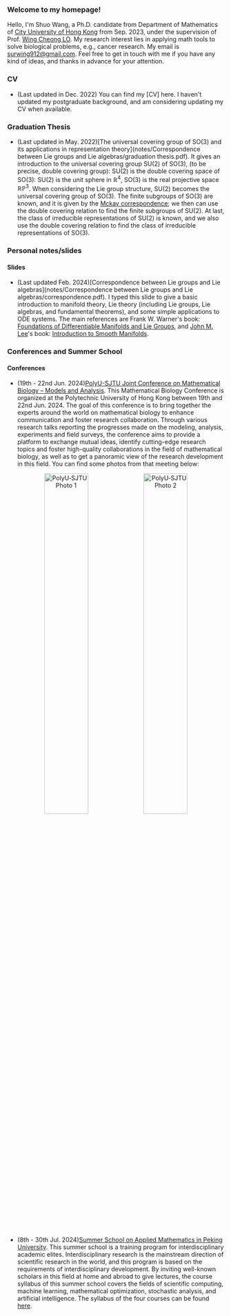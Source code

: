 ### Welcome to my homepage!
Hello, I'm Shuo Wang, a Ph.D. candidate from Department of Mathematics of [City University of Hong Kong](https://www.cityu.edu.hk) from Sep. 2023, under the supervision of Prof. [Wing Cheong LO](https://www.cityu.edu.hk/stfprofile/wingclo.htm). My research interest lies in applying math tools to solve biological problems, e.g., cancer research. My email is surwing912@gmail.com. Feel free to get in touch with me if you have any kind of ideas, and thanks in advance for your attention.


### CV
* (Last updated in Dec. 2022) You can find my [CV] here. I haven't updated my postgraduate background, and am considering updating my CV when available.


### Graduation Thesis
* (Last updated in May. 2022)[The universal covering group of SO(3) and its applications in representation theory](notes/Correspondence between Lie groups and Lie algebras/graduation thesis.pdf). It gives an introduction to the universal covering group SU(2) of SO(3), (to be precise, double covering group): SU(2) is the double covering space of SO(3): SU(2) is the unit sphere in $\mathbb{R}^{4}$, SO(3) is the real projective space $\mathbb{RP}^{3}$. When considering the Lie group structure, SU(2) becomes the universal covering group of SO(3). The finite subgroups of SO(3) are known, and it is given by the [Mckay correspondence](https://en.m.wikipedia.org/wiki/ADE_classification); we then can use the double covering relation to find the finite subgroups of SU(2). At last, the class of irreducible representations of SU(2) is known, and we also use the double covering relation to find the class of irreducible representations of SO(3).


### Personal notes/slides

#### Slides
* (Last updated Feb. 2024)[Correspondence between Lie groups and Lie algebras](notes/Correspondence between Lie groups and Lie algebras/correspondence.pdf). I typed this slide to give a basic introduction to manifold theory, Lie theory (including Lie groups, Lie algebras, and fundamental theorems), and some simple applications to ODE systems. The main references are Frank W. Warner's book: [Foundations of Differentiable Manifolds and Lie Groups](https://link.springer.com/book/10.1007/978-1-4757-1799-0), and [John M. Lee](https://sites.math.washington.edu/~lee/)'s book: [Introduction to Smooth Manifolds](https://link.springer.com/book/10.1007/978-1-4419-9982-5).


### Conferences and Summer School

#### Conferences
* (19th - 22nd Jun. 2024)[PolyU-SJTU Joint Conference on Mathematical Biology – Models and Analysis](https://events.polyu.edu.hk/polyusjtu/home). This Mathematical Biology Conference is organized at the Polytechnic University of Hong Kong between 19th and 22nd Jun. 2024. The goal of this conference is to bring together the experts around the world on mathematical biology to enhance communication and foster research collaboration. Through various research talks reporting the progresses made on the modeling, analysis, experiments and field surveys, the conference aims to provide a platform to exchange mutual ideas, identify cutting-edge research topics and foster high-quality collaborations in the field of mathematical biology, as well as to get a panoramic view of the research development in this field. You can find some photos from that meeting below:

<p align="center">
  <img src="img/PolyU-SJTU Joint Conference on Mathematical Biology – Models and Analysis/picture1.JPG" width="45%" alt="PolyU‑SJTU Photo 1" />
  <img src="img/PolyU-SJTU Joint Conference on Mathematical Biology – Models and Analysis/picture2.JPG" width="45%" alt="PolyU‑SJTU Photo 2" />
</p>

* (8th - 30th Jul. 2024)[Summer School on Applied Mathematics in Peking University](https://www.math.pku.edu.cn/amel/sqxx/157587.htm). This summer school is a training program for interdisciplinary academic elites. Interdisciplinary research is the mainstream direction of scientific research in the world, and this program is based on the requirements of interdisciplinary development. By inviting well-known scholars in this field at home and abroad to give lectures, the course syllabus of this summer school covers the fields of scientific computing, machine learning, mathematical optimization, stochastic analysis, and artificial intelligence. The syllabus of the four courses can be found [here](https://www.math.pku.edu.cn/amel/sqxx/157568.htm). 
